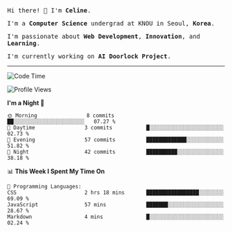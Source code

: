 <p><samp>Hi there! 👋 I'm <b>Celine</b>.</samp></p>
<p><samp>I'm a <b>Computer Science</b> undergrad at KNOU in Seoul, <b>Korea</b>.</samp></p>
<p><samp>I'm passionate about <b>Web Development</b>, <b>Innovation</b>, and <b>Learning</b>.</samp></p>
<p><samp>I'm currently working on <b>AI Doorlock Project</b>.</samp></p>
<hr>

<!--START_SECTION:celine-->
![Code Time](http://img.shields.io/badge/Code%20Time-25%20hrs%2037%20mins-blue)

![Profile Views](http://img.shields.io/badge/Profile%20Views-3-blue)

**I'm a Night 🦉** 

```text
🌞 Morning                8 commits           ██░░░░░░░░░░░░░░░░░░░░░░░   07.27 % 
🌆 Daytime                3 commits           █░░░░░░░░░░░░░░░░░░░░░░░░   02.73 % 
🌃 Evening                57 commits          █████████████░░░░░░░░░░░░   51.82 % 
🌙 Night                  42 commits          ██████████░░░░░░░░░░░░░░░   38.18 % 
```


📊 **This Week I Spent My Time On** 

```text
💬 Programming Languages: 
CSS                      2 hrs 18 mins       █████████████████░░░░░░░░   69.09 % 
JavaScript               57 mins             ███████░░░░░░░░░░░░░░░░░░   28.67 % 
Markdown                 4 mins              █░░░░░░░░░░░░░░░░░░░░░░░░   02.24 % 
```


<!--END_SECTION:celine-->
